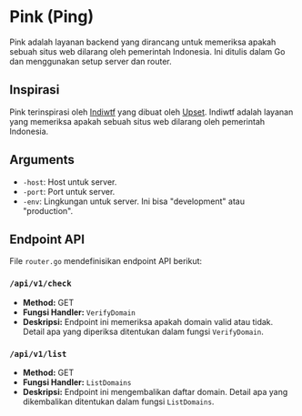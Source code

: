 # Pink (Ping)

Pink adalah layanan backend yang dirancang untuk memeriksa apakah sebuah situs web dilarang oleh pemerintah Indonesia. Ini ditulis dalam Go dan menggunakan setup server dan router.

## Inspirasi

Pink terinspirasi oleh [Indiwtf](https://indiwtf.upset.dev/) yang dibuat oleh [Upset](https://upset.dev/). Indiwtf adalah layanan yang memeriksa apakah sebuah situs web dilarang oleh pemerintah Indonesia.

## Arguments

- `-host`: Host untuk server.
- `-port`: Port untuk server.
- `-env`: Lingkungan untuk server. Ini bisa "development" atau "production".

## Endpoint API

File `router.go` mendefinisikan endpoint API berikut:

### `/api/v1/check`

- **Method:** GET
- **Fungsi Handler:** `VerifyDomain`
- **Deskripsi:** Endpoint ini memeriksa apakah domain valid atau tidak. Detail apa yang diperiksa ditentukan dalam fungsi `VerifyDomain`.

### `/api/v1/list`

- **Method:** GET
- **Fungsi Handler:** `ListDomains`
- **Deskripsi:** Endpoint ini mengembalikan daftar domain. Detail apa yang dikembalikan ditentukan dalam fungsi `ListDomains`.
